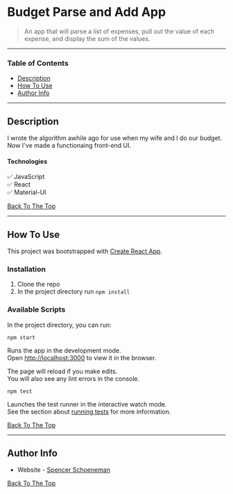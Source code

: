 # Budget Parse and Add App

> An app that will parse a list of expenses, pull out the value of each expense, and display the sum of the values.

---

### Table of Contents

- [Description](#description)
- [How To Use](#how-to-use)
- [Author Info](#author-info)

---

## Description

I wrote the algorithm awhile ago for use when my wife and I do our budget. Now I've made a functionaing front-end UI.

#### Technologies

✅ JavaScript </br>
✅ React </br>
✅ Material-UI </br>

[Back To The Top](#budget-parse-and-add-app)

---

## How To Use

This project was bootstrapped with [Create React App](https://github.com/facebook/create-react-app).

### Installation

1. Clone the repo
2. In the project directory run `npm install`

### Available Scripts

In the project directory, you can run:

`npm start`

Runs the app in the development mode.\
Open [http://localhost:3000](http://localhost:3000) to view it in the browser.

The page will reload if you make edits.\
You will also see any lint errors in the console.

`npm test`

Launches the test runner in the interactive watch mode.\
See the section about [running tests](https://facebook.github.io/create-react-app/docs/running-tests) for more information.

[Back To The Top](#budget-parse-and-add-app)

---

## Author Info

- Website - [Spencer Schoeneman](https://inthekeyofrhythm.com)

[Back To The Top](#budget-parse-and-add-app)
